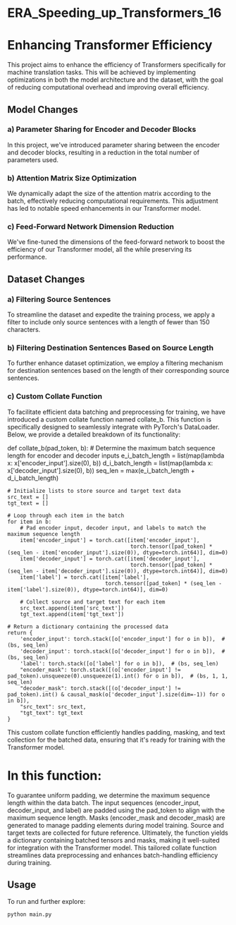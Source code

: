 # ERA_Speeding_up_Transformers_16
# Enhancing Transformer Efficiency
This project aims to enhance the efficiency of Transformers specifically for machine translation tasks. This will be achieved by implementing optimizations in both the model architecture and the dataset, with the goal of reducing computational overhead and improving overall efficiency.

## Model Changes

### a) Parameter Sharing for Encoder and Decoder Blocks

In this project, we've introduced parameter sharing between the encoder and decoder blocks, resulting in a reduction in the total number of parameters used.

### b) Attention Matrix Size Optimization

We dynamically adapt the size of the attention matrix according to the batch, effectively reducing computational requirements. This adjustment has led to notable speed enhancements in our Transformer model.

### c) Feed-Forward Network Dimension Reduction

We've fine-tuned the dimensions of the feed-forward network to boost the efficiency of our Transformer model, all the while preserving its performance.

## Dataset Changes

### a) Filtering Source Sentences

To streamline the dataset and expedite the training process, we apply a filter to include only source sentences with a length of fewer than 150 characters.

### b) Filtering Destination Sentences Based on Source Length



To further enhance dataset optimization, we employ a filtering mechanism for destination sentences based on the length of their corresponding source sentences.

### c) Custom Collate Function

To facilitate efficient data batching and preprocessing for training, we have introduced a custom collate function named collate_b. This function is specifically designed to seamlessly integrate with PyTorch's DataLoader. Below, we provide a detailed breakdown of its functionality:



def collate_b(pad_token, b):
    # Determine the maximum batch sequence length for encoder and decoder inputs
    e_i_batch_length = list(map(lambda x: x['encoder_input'].size(0), b))
    d_i_batch_length = list(map(lambda x: x['decoder_input'].size(0), b))
    seq_len = max(e_i_batch_length + d_i_batch_length)
    
    # Initialize lists to store source and target text data
    src_text = []
    tgt_text = []
    
    # Loop through each item in the batch
    for item in b:
        # Pad encoder input, decoder input, and labels to match the maximum sequence length
        item['encoder_input'] = torch.cat([item['encoder_input'],
                                           torch.tensor([pad_token] * (seq_len - item['encoder_input'].size(0)), dtype=torch.int64)], dim=0)
        item['decoder_input'] = torch.cat([item['decoder_input'],
                                           torch.tensor([pad_token] * (seq_len - item['decoder_input'].size(0)), dtype=torch.int64)], dim=0)
        item['label'] = torch.cat([item['label'],
                                   torch.tensor([pad_token] * (seq_len - item['label'].size(0)), dtype=torch.int64)], dim=0)
        
        # Collect source and target text for each item
        src_text.append(item['src_text'])
        tgt_text.append(item['tgt_text'])
    
    # Return a dictionary containing the processed data
    return {
        'encoder_input': torch.stack([o['encoder_input'] for o in b]),  # (bs, seq_len)
        'decoder_input': torch.stack([o['decoder_input'] for o in b]),  # (bs, seq_len)
        'label': torch.stack([o['label'] for o in b]),  # (bs, seq_len)
        "encoder_mask": torch.stack([(o['encoder_input'] != pad_token).unsqueeze(0).unsqueeze(1).int() for o in b]),  # (bs, 1, 1, seq_len)
        "decoder_mask": torch.stack([(o['decoder_input'] != pad_token).int() & causal_mask(o['decoder_input'].size(dim=-1)) for o in b]),
        "src_text": src_text,
        "tgt_text": tgt_text
    }



This custom collate function efficiently handles padding, masking, and text collection for the batched data, ensuring that it's ready for training with the Transformer model.

# In this function:

To guarantee uniform padding, we determine the maximum sequence length within the data batch.
The input sequences (encoder_input, decoder_input, and label) are padded using the pad_token to align with the maximum sequence length.
Masks (encoder_mask and decoder_mask) are generated to manage padding elements during model training.
Source and target texts are collected for future reference.
Ultimately, the function yields a dictionary containing batched tensors and masks, making it well-suited for integration with the Transformer model. This tailored collate function streamlines data preprocessing and enhances batch-handling efficiency during training.



##  Usage

To run and further explore:
```bash
python main.py
```









